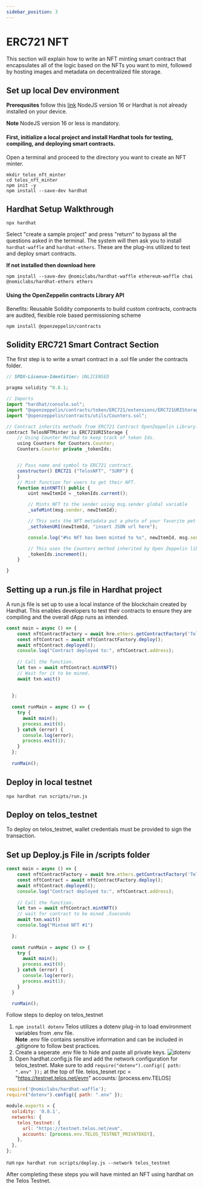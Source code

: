 ```yaml
---
sidebar_position: 3
---
```


# ERC721 NFT

This section will explain how to write an NFT minting smart contract that encapsulates all of the logic based on the NFTs you want to mint, followed by hosting images and metadata on decentralized file storage.


## Set up local Dev environment

**Prerequsites** follow this [link](https://hardhat.org/tutorial/setting-up-the-environment.html) NodeJS version 16 or Hardhat is not already installed on your device.

**Note** NodeJS version 16 or less is mandatory. 

#### First, initialize a local project and install Hardhat tools for testing, compiling, and deploying smart contracts. 

Open a terminal and proceed to the directory you want to create an NFT minter.
```
mkdir telos_nft_minter
cd telos_nft_minter
npm init -y
npm install --save-dev hardhat
```

## Hardhat Setup Walkthrough 
```
npx hardhat
```
Select "create a sample project" and press "return" to bypass all the questions asked in the terminal. The system will then ask you to install ```hardhat-waffle``` and ```hardhat-ethers```. These are the plug-ins utilized to test and deploy smart contracts. 

**If not installed then download here**
```
npm install --save-dev @nomiclabs/hardhat-waffle ethereum-waffle chai @nomiclabs/hardhat-ethers ethers

```
#### Using the OpenZeppelin contracts Library API 

Benefits: Reusable Solidity components to build custom contracts, contracts are audited, flexible role based permissioning scheme

```
npm install @openzeppelin/contracts
```

## Solidity ERC721 Smart Contract Section 

The first step is to write a smart contract in a .sol file under the contracts folder. 


```js title="/contracts/TelosNFTMinter.sol"
// SPDX-License-Identifier: UNLICENSED

pragma solidity ^0.8.1;

// Imports
import "hardhat/console.sol";
import "@openzeppelin/contracts/token/ERC721/extensions/ERC721URIStorage.sol";
import "@openzeppelin/contracts/utils/Counters.sol";

// Contract inherits methods from ERC721 Contract OpenZeppelin Library.
contract TelosNFTMinter is ERC721URIStorage {
    // Using Counter Method to keep track of token Ids.
    using Counters for Counters.Counter;
    Counters.Counter private _tokenIds;


    // Pass name and symbol to ERC721 contract.
    constructor() ERC721 ("TelosNFT", "SURF") {
    }
    // Mint function for users to get their NFT.
    function mintNFT() public {
        uint newItemId = _tokenIds.current();

        // Mints NFT to the sender using msg.sender global variable
        _safeMint(msg.sender, newItemId);

        // This sets the NFT metadata put a photo of your favorite pet for now...
        _setTokenURI(newItemId, "insert JSON url here");

        console.log("#%s NFT has been minted to %s", newItemId, msg.sender);

        // This uses the Counters method inherited by Open Zeppelin library
        _tokenIds.increment();
    }

}
```

## Setting up a run.js file in Hardhat project 

A run.js file is set up to use a local instance of the blockchain created by Hardhat. This enables developers to test their contracts to ensure they are compiling and the overall dApp runs as intended.

```js title="scripts/run.js"
const main = async () => {
    const nftContractFactory = await hre.ethers.getContractFactory('TelosNFTMinter');
    const nftContract = await nftContractFactory.deploy();
    await nftContract.deployed();
    console.log("Contract deployed to:", nftContract.address);
  
    // Call the function.
    let txn = await nftContract.mintNFT()
    // Wait for it to be mined.
    await txn.wait()
  
  
  };
  
  const runMain = async () => {
    try {
      await main();
      process.exit(0);
    } catch (error) {
      console.log(error);
      process.exit(1);
    }
  };
  
  runMain();
```
## Deploy in local testnet

```
npx hardhat run scripts/run.js
```
## Deploy on telos_testnet
To deploy on telos_testnet, wallet credentials must be provided to sign the transaction.


## Set up Deploy.js File in /scripts folder
```js title="scripts/deploy.js"
const main = async () => {
    const nftContractFactory = await hre.ethers.getContractFactory('TelosNFTMinter');
    const nftContract = await nftContractFactory.deploy();
    await nftContract.deployed();
    console.log("Contract deployed to:", nftContract.address);
  
    // Call the function.
    let txn = await nftContract.mintNFT()
    // wait for contract to be mined .5seconds
    await txn.wait()
    console.log("Minted NFT #1")

  };
  
  const runMain = async () => {
    try {
      await main();
      process.exit(0);
    } catch (error) {
      console.log(error);
      process.exit(1);
    }
  }

  runMain();
```

Follow steps to deploy on telos_testnet
1. ```npm install dotenv``` Telos utilizes a dotenv plug-in to load environment variables from .env file.  
**Note** .env file contains sensitive information and can be included in .gitignore to follow best practices.
2. Create a seperate .env file to hide and paste all private keys. 
![dotenv](/img/dotenv.png)
3. Open hardhat.config.js file and add the network configuration for telos_testnet.
Make sure to add ```require("dotenv").config({ path: ".env" });``` at the top of file.
telos_tesnet rpc = "https://testnet.telos.net/evm"
accounts: [process.env.TELOS]

```js title="Telos_NFT_MINTER/hardhat.config.js"
require('@nomiclabs/hardhat-waffle');
require("dotenv").config({ path: ".env" });

module.exports = {
  solidity: '0.8.1',
  networks: {
    telos_testnet: {
      url: "https://testnet.telos.net/evm",
      accounts: [process.env.TELOS_TESTNET_PRIVATEKEY],
    },
  },
};
```
run ```npx hardhat run scripts/deploy.js --network telos_testnet```

After completing these steps you will have minted an NFT using hardhat on the Telos Testnet.



